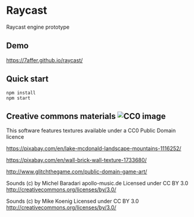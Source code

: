 # Raycast
Raycast engine prototype

## Demo
https://7affer.github.io/raycast/

## Quick start

```
npm install
npm start
```

## Creative commons materials ![CC0 image](https://licensebuttons.net/l/zero/1.0/88x31.png "CC0")

This software features textures available under a CC0 Public Domain licence

https://pixabay.com/en/lake-mcdonald-landscape-mountains-1116252/

https://pixabay.com/en/wall-brick-wall-texture-1733680/

http://www.glitchthegame.com/public-domain-game-art/

Sounds (c) by Michel Baradari apollo-music.de
Licensed under CC BY 3.0 http://creativecommons.org/licenses/by/3.0/

Sounds (c) by Mike Koenig
Licensed under CC BY 3.0 http://creativecommons.org/licenses/by/3.0/
